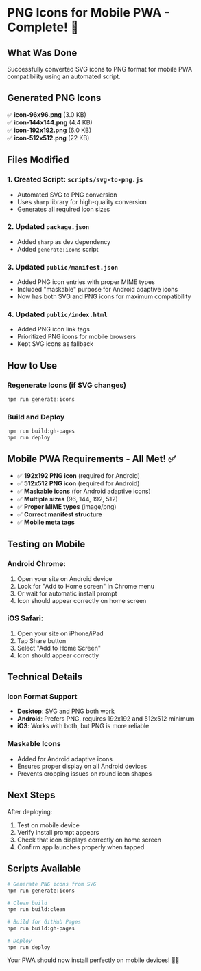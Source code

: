 # PNG Icons for Mobile PWA - Complete! 🎉

## What Was Done

Successfully converted SVG icons to PNG format for mobile PWA compatibility using an automated script.

## Generated PNG Icons

✅ **icon-96x96.png** (3.0 KB)  
✅ **icon-144x144.png** (4.4 KB)  
✅ **icon-192x192.png** (6.0 KB)  
✅ **icon-512x512.png** (22 KB)  

## Files Modified

### 1. **Created Script: `scripts/svg-to-png.js`**
- Automated SVG to PNG conversion
- Uses `sharp` library for high-quality conversion
- Generates all required icon sizes

### 2. **Updated `package.json`**
- Added `sharp` as dev dependency
- Added `generate:icons` script

### 3. **Updated `public/manifest.json`**
- Added PNG icon entries with proper MIME types
- Included "maskable" purpose for Android adaptive icons
- Now has both SVG and PNG icons for maximum compatibility

### 4. **Updated `public/index.html`**
- Added PNG icon link tags
- Prioritized PNG icons for mobile browsers
- Kept SVG icons as fallback

## How to Use

### Regenerate Icons (if SVG changes)
```bash
npm run generate:icons
```

### Build and Deploy
```bash
npm run build:gh-pages
npm run deploy
```

## Mobile PWA Requirements - All Met! ✅

- ✅ **192x192 PNG icon** (required for Android)
- ✅ **512x512 PNG icon** (required for Android)
- ✅ **Maskable icons** (for Android adaptive icons)
- ✅ **Multiple sizes** (96, 144, 192, 512)
- ✅ **Proper MIME types** (image/png)
- ✅ **Correct manifest structure**
- ✅ **Mobile meta tags**

## Testing on Mobile

### Android Chrome:
1. Open your site on Android device
2. Look for "Add to Home screen" in Chrome menu
3. Or wait for automatic install prompt
4. Icon should appear correctly on home screen

### iOS Safari:
1. Open your site on iPhone/iPad
2. Tap Share button
3. Select "Add to Home Screen"
4. Icon should appear correctly

## Technical Details

### Icon Format Support
- **Desktop**: SVG and PNG both work
- **Android**: Prefers PNG, requires 192x192 and 512x512 minimum
- **iOS**: Works with both, but PNG is more reliable

### Maskable Icons
- Added for Android adaptive icons
- Ensures proper display on all Android devices
- Prevents cropping issues on round icon shapes

## Next Steps

After deploying:
1. Test on mobile device
2. Verify install prompt appears
3. Check that icon displays correctly on home screen
4. Confirm app launches properly when tapped

## Scripts Available

```bash
# Generate PNG icons from SVG
npm run generate:icons

# Clean build
npm run build:clean

# Build for GitHub Pages
npm run build:gh-pages

# Deploy
npm run deploy
```

Your PWA should now install perfectly on mobile devices! 📱✨
